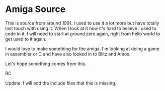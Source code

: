 # Amiga Source


This is source from around 1991. I used to use it a lot more but have totally lost touch with using it. When I look at it now it's hard to believe I used to code in it. I will need to start at ground zero again, right from hello world to get used to it again. 

I would love to make something for the amiga. I'm looking at doing a game in assembler or C and have also looked in to Blitz and Amos.

Let's hope something comes from this.

RC


Update: I will add the include files that this is missing.
